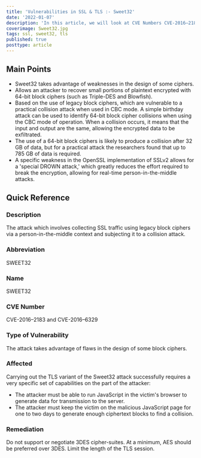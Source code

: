 ```yaml
---
title: 'Vulnerabilities in SSL & TLS :- Sweet32'
date: '2022-01-07'
description: 'In this article, we will look at CVE Numbers CVE-2016–2183 and CVE-2016–6329, also known as the Sweet32 attack. The attack which involves collecting SSL traffic using legacy block ciphers via a person-in-the-middle context and subjecting it to a collision attack.'
coverimage: Sweet32.jpg
tags: ssl, sweet32, tls
published: true
posttype: article
---
```

## Main Points

- Sweet32 takes advantage of weaknesses in the design of some ciphers.
- Allows an attacker to recover small portions of plaintext encrypted with 64-bit block ciphers (such as Triple-DES and Blowfish).
- Based on the use of legacy block ciphers, which are vulnerable to a practical collision attack when used in CBC mode. A simple birthday attack can be used to identify 64-bit block cipher collisions when using the CBC mode of operation. When a collision occurs, it means that the input and output are the same, allowing the encrypted data to be exfiltrated.
- The use of a 64-bit block ciphers is likely to produce a collision after 32 GB of data, but for a practical attack the researchers found that up to 785 GB of data is required.
- A specific weakness in the OpenSSL implementation of SSLv2 allows for a 'special DROWN attack,' which greatly reduces the effort required to break the encryption, allowing for real-time person-in-the-middle attacks.

## Quick Reference

### Description

The attack which involves collecting SSL traffic using legacy block ciphers via a person-in-the-middle context and subjecting it to a collision attack.

### Abbreviation

SWEET32

### Name

SWEET32

### CVE Number

CVE-2016–2183 and CVE-2016–6329

### Type of Vulnerability

The attack takes advantage of flaws in the design of some block ciphers.

### Affected

Carrying out the TLS variant of the Sweet32 attack successfully requires a very specific set of capabilities on the part of the attacker:

- The attacker must be able to run JavaScript in the victim's browser to generate data for transmission to the server.
- The attacker must keep the victim on the malicious JavaScript page for one to two days to generate enough ciphertext blocks to find a collision.

### Remediation

Do not support or negotiate 3DES cipher-suites. At a minimum, AES should be preferred over 3DES. Limit the length of the TLS session.